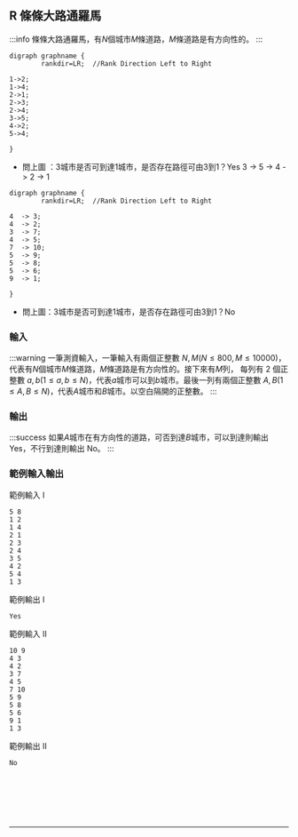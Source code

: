 
## R 條條大路通羅馬 
:::info
條條大路通羅馬，有$N$個城市$M$條道路，$M$條道路是有方向性的。
:::

<!---
```
[a290: 新手訓練系列 ~ 圖論](https://zerojudge.tw/ShowProblem?problemid=a290)

[【題解】ZeroJudge a290: 新手訓練系列 ~ 圖論](https://yuihuang.com/zj-a290/)
```
--->

```graphviz
digraph graphname {
		rankdir=LR;  //Rank Direction Left to Right
        
1->2;
1->4;
2->1;
2->3;
2->4;
3->5;
4->2;
5->4;
      
}
```
* 問上圖 ：3城市是否可到達1城市，是否存在路徑可由3到1？Yes
3 -> 5 -> 4 -> 2 -> 1

```graphviz
digraph graphname {
		rankdir=LR;  //Rank Direction Left to Right
        
4  -> 3;
4  -> 2;
3  -> 7;
4  -> 5;
7  -> 10;
5  -> 9;
5  -> 8;
5  -> 6;
9  -> 1;
      
}
```
* 問上圖：3城市是否可到達1城市，是否存在路徑可由3到1？No

### 輸入
:::warning
一筆測資輸入，一筆輸入有兩個正整數 $N, M(N \leq 800 , M \leq 10000)$，代表有$N$個城市$M$條道路，$M$條道路是有方向性的。接下來有$M$列， 每列有 2 個正整數 $a, b (1 \leq a, b \leq N)$，代表$a$城市可以到$b$城市。最後一列有兩個正整數 $A, B(1 \leq A, B \leq N)$，代表$A$城市和$B$城市。以空白隔開的正整數。
:::

### 輸出
:::success
如果$A$城市在有方向性的道路，可否到達$B$城市，可以到達則輸出Yes，不行到達則輸出 No。
:::

### 範例輸入輸出
範例輸入 I
```shell=
5 8
1 2
1 4
2 1
2 3
2 4
3 5
4 2
5 4
1 3
```
範例輸出 I
```shell=
Yes
```
範例輸入 II
```shell=
10 9
4 3
4 2
3 7
4 5
7 10
5 9
5 8
5 6
9 1
1 3
```

範例輸出 II
```shell=
No
```



<!---
:::spoiler 偷看解答

alan23273850 的刷題筆記
```
#include <bits/stdc++.h>
using namespace std;

int M;
bool visit[801];
vector<int> adj[801];

bool dfs(int v) {
    if (v == M) return true;
    if (visit[v]) return false;
    bool result = false;
    visit[v] = true;
    for (auto u: adj[v]) result |= dfs(u);
    return result;
}

int main() { ios_base::sync_with_stdio(false); cin.tie(nullptr); // IO 優化
    int N, a, b;
    while (cin >> N >> M) {
        memset(visit, false, sizeof visit);
        while (N--) adj[N+1].clear();
        while (M--) cin >> a >> b, adj[a].push_back(b);
        cin >> N >> M;
        cout << (dfs(N) ? "Yes!!!\n" : "No!!!\n");
    }
    return 0;
}

```
https://alan23273850.github.io/Online-Judge-Problems/zerojudge/a290/

```cpp=
#include <iostream>
#include <map>
#include <string>
#include <algorithm>
#include <set>
#include <vector>
#include <queue>
using namespace std;
 
int main() {
    int n;
    ios_base::sync_with_stdio(0);
    cin.tie(0);
    while (cin >> n){
        int m, a, b, vis[800] = {};
        vector <int> g[n];
        queue <int> q;
        cin >> m;
        for (int i = 0; i < m; i++){
            cin >> a >> b;
            if (a==b){
                continue;
            }
            a--;
            b--;
            g[a].push_back(b);
        }
        cin >> a >> b;
        a--;
        b--;
        q.push(a);
        vis[a] = 1;
        while (!q.empty()){
            int num;
            num = q.front();
            q.pop();
            for (auto i:g[num]){
                if (vis[i] != 1){
                    vis[i] = 1;
                    q.push(i);
                }
            }
        }
        if (vis[b]==1){
            cout << "Yes!!!" << endl;
        }else{
            cout << "No!!!" << endl;
        }
    }
}
```

```python=
import sys
for i in sys.stdin:
    N, M = map(int, i.split())
    # 城市編號從 1 開始
    G = [list() for i in range(N+1)]
    for i in range(M):
        a, b = map(int, sys.stdin.readline().split())
        G[a].append(b)
 
    a, b = map(int, sys.stdin.readline().split())
    q = [a]
    ex = [0 for i in range(N+1)]
    while (q):
        now = q.pop(0)
        ex[now] = 1
        for nxt in G[now]:
            if (ex[nxt] == 0):
                ex[nxt] = 1
                q.append(nxt)
 
    if (ex[b]):
        print("Yes")
    else:
        print("No")
```
https://yuihuang.com/zj-a290/
:::

--->

<div id="moon"></div>

<style>
#moon {
  width: 80px;
  height: 80px;
  page-break-after: always /*在標籤後換頁*/
}
</style>

---

